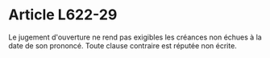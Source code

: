 # Article L622-29

Le jugement d'ouverture ne rend pas exigibles les créances non échues à la date de son prononcé. Toute clause contraire est réputée non écrite.